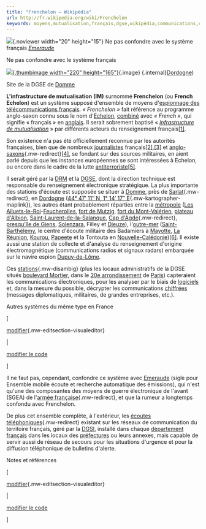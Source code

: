 ```yaml
---
title: "Frenchelon — Wikipédia"
url: http://fr.wikipedia.org/wiki/Frenchelon
keywords: moyens,mutualisation,français,dgse,wikipédia,communications,électronique,système,renseignement,frenchelon,stations,confondre
---
```

![](//upload.wikimedia.org/wikipedia/commons/thumb/6/6f/Confusion_colour.svg/20px-Confusion_colour.svg.png){.noviewer width="20" height="15"} Ne pas confondre avec le système français *[Emeraude](/wiki/Ensemble_mobile_%C3%A9coute_et_recherche_automatique_des_%C3%A9missions "Ensemble mobile écoute et recherche automatique des émissions")*

Ne pas confondre avec le système français

[![](//upload.wikimedia.org/wikipedia/commons/thumb/6/67/EMERAUDE_-_Domme.jpg/220px-EMERAUDE_-_Domme.jpg){.thumbimage width="220" height="165"}](/wiki/Fichier:EMERAUDE_-_Domme.jpg){.image} [](/wiki/Fichier:EMERAUDE_-_Domme.jpg "Agrandir"){.internal}[Dordogne](/wiki/Dordogne_(d%C3%A9partement) "Dordogne (département)"))

Site de la DGSE de [Domme](/wiki/Domme "Domme")

**L\'infrastructure de mutualisation (IM)** surnommé **Frenchelon** (ou **French Echelon**) est un système supposé d\'ensemble de moyens d\'[espionnage des télécommunications français](/wiki/Renseignement_d%27origine_%C3%A9lectromagn%C3%A9tique_en_France "Renseignement d'origine électromagnétique en France"). *« Frenchelon »* fait référence au programme anglo-saxon connu sous le nom d\'[Echelon](/wiki/Echelon "Echelon"), [combiné](/wiki/Mot-valise "Mot-valise") avec *« French »*, qui signifie « français » en [anglais](/wiki/Anglais "Anglais"). Il serait sobrement baptisé « *[infrastructure de mutualisation](/wiki/Infrastructure_de_mutualisation "Infrastructure de mutualisation")* » par différents acteurs du renseignement français[\[1\]](#cite_note-1).

Son existence n\'a pas été officiellement reconnue par les autorités françaises, bien que de nombreux [journalistes](/wiki/Journaliste "Journaliste") français[\[2\]](#cite_note-2),[\[3\]](#cite_note-3) et [anglo-saxons](/wiki/Anglo-saxons "Anglo-saxons"){.mw-redirect}[\[4\]](#cite_note-4), se fondant sur des sources militaires, en aient parlé depuis que les instances européennes se sont intéressées à Echelon, ou encore dans le cadre de la lutte [antiterroriste](/wiki/Antiterrorisme "Antiterrorisme")[\[5\]](#cite_note-5).

Il serait géré par la [DRM](/wiki/Direction_du_Renseignement_militaire "Direction du Renseignement militaire") et la [DGSE](/wiki/Direction_g%C3%A9n%C3%A9rale_de_la_S%C3%A9curit%C3%A9_ext%C3%A9rieure "Direction générale de la Sécurité extérieure"), dont la direction technique est responsable du renseignement électronique stratégique. La plus importante des stations d'écoute est supposée se situer à [Domme](/wiki/Domme "Domme"), près de [Sarlat](/wiki/Sarlat "Sarlat"){.mw-redirect}, en [Dordogne](/wiki/Dordogne_(d%C3%A9partement) "Dordogne (département)") ([44° 47′ 11″ N, 1° 14′ 17″ E](/wiki/Sp%C3%A9cial:Map/13/44.78639/1.23806/fr){.mw-kartographer-maplink}), les autres étant probablement réparties entre la [métropole](/wiki/France_m%C3%A9tropolitaine "France métropolitaine") ([Les Alluets-le-Roi](/wiki/Les_Alluets-le-Roi "Les Alluets-le-Roi")-[Feucherolles](/wiki/Feucherolles "Feucherolles"), [fort de Mutzig](/wiki/Fort_de_Mutzig "Fort de Mutzig"), [fort du Mont-Valérien](/wiki/Forteresse_du_Mont-Val%C3%A9rien "Forteresse du Mont-Valérien"), [plateau d\'Albion](/wiki/Plateau_d%27Albion "Plateau d'Albion"), [Saint-Laurent-de-la-Salanque](/wiki/Saint-Laurent-de-la-Salanque "Saint-Laurent-de-la-Salanque"), [Cap d\'Agde](/wiki/Cap_d%27Agde "Cap d'Agde"){.mw-redirect}, [presqu\'île de Giens](/wiki/Presqu%27%C3%AEle_de_Giens "Presqu'île de Giens"), [Solenzara](/wiki/Sari-Solenzara "Sari-Solenzara"), Filley et [Dieuze](/wiki/Dieuze "Dieuze")), l\'[outre-mer](/wiki/France_d%27outre-mer "France d'outre-mer") ([Saint-Barthélemy](/wiki/Saint-Barth%C3%A9lemy_(Antilles_fran%C3%A7aises) "Saint-Barthélemy (Antilles françaises)"), le centre d\'écoute militaire des Badamiers à [Mayotte](/wiki/Mayotte "Mayotte"), [La Réunion](/wiki/La_R%C3%A9union "La Réunion"), [Kourou](/wiki/Kourou "Kourou"), [Papeete](/wiki/Papeete "Papeete") et la Tontouta en [Nouvelle-Calédonie](/wiki/Nouvelle-Cal%C3%A9donie "Nouvelle-Calédonie"))[\[6\]](#cite_note-6). Il existe aussi une station de collecte et d\'analyse du renseignement d\'origine électromagnétique (communications radios et signaux radars) embarquée sur le navire espion [Dupuy-de-Lôme](/wiki/Dupuy-de-L%C3%B4me_(navire) "Dupuy-de-Lôme (navire)").

Ces [stations](/wiki/Station "Station"){.mw-disambig} (plus les locaux administratifs de la DGSE situés [boulevard Mortier](/wiki/Boulevard_Mortier "Boulevard Mortier"), dans le [20e arrondissement](/wiki/20e_arrondissement_de_Paris "20e arrondissement de Paris") de [Paris](/wiki/Paris "Paris")) capteraient les communications électroniques, pour les analyser par le biais de [logiciels](/wiki/Logiciel "Logiciel") et, dans la mesure du possible, décrypter les communications [chiffrées](/wiki/Chiffrement "Chiffrement") (messages diplomatiques, militaires, de grandes entreprises, etc.).

Autres systèmes du même type en France

\[

[modifier](/w/index.php?title=Frenchelon&veaction=edit&section=2 "Modifier la section : Autres systèmes du même type en France"){.mw-editsection-visualeditor}

\|

[modifier le code](/w/index.php?title=Frenchelon&action=edit&section=2 "Modifier la section : Autres systèmes du même type en France")

\]

Il ne faut pas, cependant, confondre ce système avec [Emeraude](/wiki/Ensemble_mobile_%C3%A9coute_et_recherche_automatique_des_%C3%A9missions "Ensemble mobile écoute et recherche automatique des émissions") (sigle pour Ensemble mobile écoute et recherche automatique des émissions), qui n\'est qu\'une des composantes des moyens de guerre électronique de l\'avant (SGEA) de l\'[armée française](/wiki/Arm%C3%A9e_fran%C3%A7aise "Armée française"){.mw-redirect}, et que la rumeur a longtemps confondu avec Frenchelon.

De plus cet ensemble complète, à l'extérieur, les [écoutes téléphoniques](/wiki/%C3%89coute_t%C3%A9l%C3%A9phonique "Écoute téléphonique"){.mw-redirect} existant sur les réseaux de communication du territoire français, géré par la [DGSI](/wiki/Direction_g%C3%A9n%C3%A9rale_de_la_S%C3%A9curit%C3%A9_int%C3%A9rieure "Direction générale de la Sécurité intérieure"), installé dans chaque [département français](/wiki/D%C3%A9partement_fran%C3%A7ais "Département français") dans les locaux des [préfectures](/wiki/Pr%C3%A9fecture#Pr%C3%A9fectures_d%C3%A9partementales "Préfecture") ou leurs annexes, mais capable de servir aussi de réseau de secours pour les situations d'urgence et pour la diffusion téléphonique de bulletins d'alerte.

Notes et références

\[

[modifier](/w/index.php?title=Frenchelon&veaction=edit&section=6 "Modifier la section : Notes et références"){.mw-editsection-visualeditor}

\|

[modifier le code](/w/index.php?title=Frenchelon&action=edit&section=6 "Modifier la section : Notes et références")

\]

